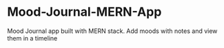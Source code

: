 # Mood-Journal-MERN-App
Mood Journal app built with MERN stack. Add moods with notes and view them in a timeline
